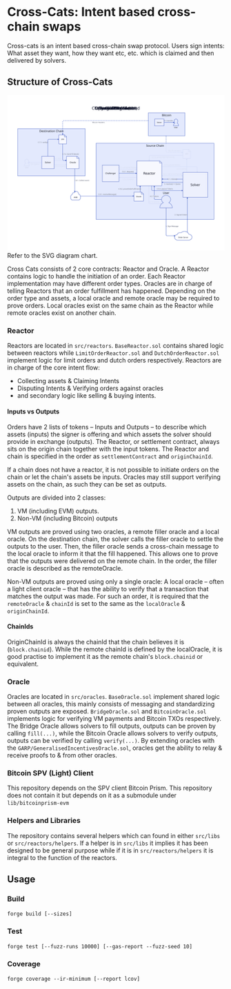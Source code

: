 # Cross-Cats: Intent based cross-chain swaps

Cross-cats is an intent based cross-chain swap protocol. Users sign intents: What asset they want, how they want etc, etc. which is claimed and then delivered by solvers.

## Structure of Cross-Cats

![System Diagram](./cross-cats-0-2.svg)
Refer to the SVG diagram chart.

Cross Cats consists of 2 core contracts: Reactor and Oracle. A Reactor contains logic to handle the initiation of an order. Each Reactor implementation may have different order types. Oracles are in charge of telling Reactors that an order fulfillment has happened. Depending on the order type and assets, a local oracle and remote oracle may be required to prove orders. Local oracles exist on the same chain as the Reactor while remote oracles exist on another chain.


### Reactor

Reactors are located in `src/reactors`. `BaseReactor.sol` contains shared logic between reactors while `LimitOrderReactor.sol` and `DutchOrderReactor.sol` implement logic for limit orders and dutch orders respectively. Reactors are in charge of the core intent flow:
- Collecting assets & Claiming Intents
- Disputing Intents & Verifying orders against oracles
- and secondary logic like selling & buying intents.

#### Inputs vs Outputs

Orders have 2 lists of tokens – Inputs and Outputs – to describe which assets (inputs) the signer is offering and which assets the solver should provide in exchange (outputs).
The Reactor, or settlement contract, always sits on the origin chain together with the input tokens. The Reactor and chain is specified in the order as `settlementContract` and `originChainId`.

If a chain does not have a reactor, it is not possible to initiate orders on the chain or let the chain's assets be inputs. Oracles may still support verifying assets on the chain, as such they can be set as outputs.

Outputs are divided into 2 classes:
1. VM (including EVM) outputs.
2. Non-VM (including Bitcoin) outputs

VM outputs are proved using two oracles, a remote filler oracle and a local oracle. On the destination chain, the solver calls the filler oracle to settle the outputs to the user. Then, the filler oracle sends a cross-chain message to the local oracle to inform it that the fill happened. This allows one to prove that the outputs were delivered on the remote chain. In the order, the filler oracle is described as the remoteOracle.

Non-VM outputs are proved using only a single oracle: A local oracle – often a light client oracle – that has the ability to verify that a transaction that matches the output was made. For such an order, it is required that the `remoteOracle` & `chainId` is set to the same as the `localOracle` & `originChainId`.

#### ChainIds

OriginChainId is always the chainId that the chain believes it is (`block.chainid`). While the remote chainId is defined by the localOracle, it is good practise to implement it as the remote chain's `block.chainid` or equivalent.

### Oracle

Oracles are located in `src/oracles`. `BaseOracle.sol` implement shared logic between all oracles, this mainly consists of messaging and standardizing proven outputs are exposed. `BridgeOracle.sol` and `BitcoinOracle.sol` implements logic for verifying VM payments and Bitcoin TXOs respectively. The Bridge Oracle allows solvers to fill outputs, outputs can be proven by calling `fill(...)`, while the Bitcoin Oracle allows solvers to verify outputs, outputs can be verified by calling `verify(...)`. By extending oracles with the `GARP/GeneralisedIncentivesOracle.sol`, oracles get the ability to relay & receive proofs to & from other oracles.

### Bitcoin SPV (Light) Client

This repository depends on the SPV client Bitcoin Prism. This repository does not contain it but depends on it as a submodule under `lib/bitcoinprism-evm`

### Helpers and Libraries

The repository contains several helpers which can found in either `src/libs` or `src/reactors/helpers`. If a helper is in `src/libs` it implies it has been designed to be general purpose while if it is in `src/reactors/helpers` it is integral to the function of the reactors.

## Usage

### Build

```shell
forge build [--sizes]
```

### Test

```shell
forge test [--fuzz-runs 10000] [--gas-report --fuzz-seed 10]
```

### Coverage

```shell
forge coverage --ir-minimum [--report lcov]
```